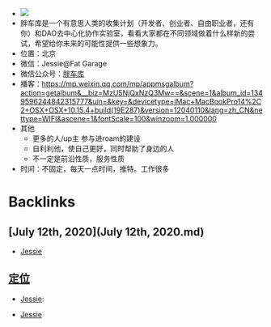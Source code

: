 - ![](https://firebasestorage.googleapis.com/v0/b/firescript-577a2.appspot.com/o/imgs%2Fapp%2Fvictor-wu%2FOiVXrTABWL.png?alt=media&token=09737d6d-80bd-4e04-b1ca-6ed73bb03352)
- 胖车库是一个有意思人类的收集计划（开发者、创业者、自由职业者，还有你）和DAO去中心化协作实验室，看看大家都在不同领域做着什么样新的尝试，希望给你未来的可能性提供一些想象力。
- 位置：北京
- 微信：Jessie@Fat Garage
- 微信公众号：[胖车库](胖车库.md)
- 播客：https://mp.weixin.qq.com/mp/appmsgalbum?action=getalbum&__biz=MzU5NjQxNzQ3Mw==&scene=1&album_id=1349596244842315777&uin=&key=&devicetype=iMac+MacBookPro14%2C2+OSX+OSX+10.15.4+build(19E287)&version=12040110&lang=zh_CN&nettype=WIFI&ascene=1&fontScale=100&winzoom=1.000000
- 其他
    - 更多的人/up主 参与进roam的建设
    - 自利利他，使自己更好，同时帮助了身边的人
    - 不一定是前沿性质，服务性质
- 时间：不固定，每天一点时间，推特。工作很多

# Backlinks
## [July 12th, 2020](July 12th, 2020.md)
- [Jessie](Jessie.md)

## [定位](定位.md)
- [Jessie](Jessie.md):

- [Jessie](Jessie.md)

